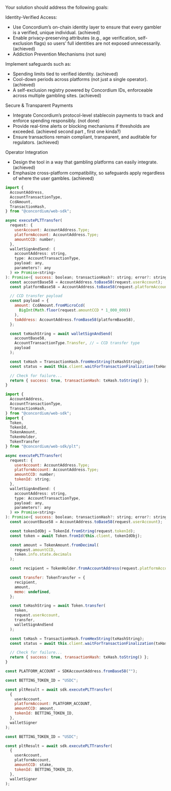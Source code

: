 Your solution should address the following goals:

Identity-Verified Access:

- Use Concordium’s on-chain identity layer to ensure that every gambler is a verified, unique individual. (achieved)
- Enable privacy-preserving attributes (e.g., age verification, self-exclusion flags) so users’ full identities are not exposed unnecessarily. (achieved)
- Addiction Prevention Mechanisms (not sure)

Implement safeguards such as:

- Spending limits tied to verified identity. (achieved)
- Cool-down periods across platforms (not just a single operator). (achieved)
- A self-exclusion registry powered by Concordium IDs, enforceable across multiple gambling sites. (achieved)

Secure & Transparent Payments

- Integrate Concordium’s protocol-level stablecoin payments to track and enforce spending responsibly. (not done)
- Provide real-time alerts or blocking mechanisms if thresholds are exceeded. (achieved second part , first one kinda?)
- Ensure transactions remain compliant, transparent, and auditable for regulators. (achieved)

Operator Integration

- Design the tool in a way that gambling platforms can easily integrate. (achieved)
- Emphasize cross-platform compatibility, so safeguards apply regardless of where the user gambles. (achieved)

```js
import {
  AccountAddress,
  AccountTransactionType,
  CcdAmount,
  TransactionHash,
} from "@concordium/web-sdk";

async executePLTTransfer(
  request: {
    userAccount: AccountAddress.Type;
    platformAccount: AccountAddress.Type;
    amountCCD: number;
  },
  walletSignAndSend: (
    accountAddress: string,
    type: AccountTransactionType,
    payload: any,
    parameters?: any
  ) => Promise<string>
): Promise<{ success: boolean; transactionHash?: string; error?: string }> {
  const accountBase58 = AccountAddress.toBase58(request.userAccount);
  const platformBase58 = AccountAddress.toBase58(request.platformAccount);

  // CCD transfer payload
  const payload = {
    amount: CcdAmount.fromMicroCcd(
      BigInt(Math.floor(request.amountCCD * 1_000_000))
    ),
    toAddress: AccountAddress.fromBase58(platformBase58),
  };

  const txHashString = await walletSignAndSend(
    accountBase58,
    AccountTransactionType.Transfer, // ← CCD transfer type
    payload
  );

  const txHash = TransactionHash.fromHexString(txHashString);
  const status = await this.client.waitForTransactionFinalization(txHash);

  // Check for failure...
  return { success: true, transactionHash: txHash.toString() };
}
```

```js
import {
  AccountAddress,
  AccountTransactionType,
  TransactionHash,
} from "@concordium/web-sdk";
import {
  Token,
  TokenId,
  TokenAmount,
  TokenHolder,
  TokenTransfer
} from "@concordium/web-sdk/plt";

async executePLTTransfer(
  request: {
    userAccount: AccountAddress.Type;
    platformAccount: AccountAddress.Type;
    amountCCD: number;
    tokenId: string;
  },
  walletSignAndSend: (
    accountAddress: string,
    type: AccountTransactionType,
    payload: any,
    parameters?: any
  ) => Promise<string>
): Promise<{ success: boolean; transactionHash?: string; error?: string }> {
  const accountBase58 = AccountAddress.toBase58(request.userAccount);

  const tokenIdObj = TokenId.fromString(request.tokenId);
  const token = await Token.fromId(this.client, tokenIdObj);

  const amount = TokenAmount.fromDecimal(
    request.amountCCD,
    token.info.state.decimals
  );

  const recipient = TokenHolder.fromAccountAddress(request.platformAccount);

  const transfer: TokenTransfer = {
    recipient,
    amount,
    memo: undefined,
  };

  const txHashString = await Token.transfer(
    token,
    request.userAccount,
    transfer,
    walletSignAndSend
  );

  const txHash = TransactionHash.fromHexString(txHashString);
  const status = await this.client.waitForTransactionFinalization(txHash);

  // Check for failure...
  return { success: true, transactionHash: txHash.toString() };
}
```

```js
const PLATFORM_ACCOUNT = SDKAccountAddress.fromBase58("");

const BETTING_TOKEN_ID = "USDC";

const pltResult = await sdk.executePLTTransfer(
  {
    userAccount,
    platformAccount: PLATFORM_ACCOUNT,
    amountCCD: amount,
    tokenId: BETTING_TOKEN_ID,
  },
  walletSigner
);
```

```js
const BETTING_TOKEN_ID = "USDC";

const pltResult = await sdk.executePLTTransfer(
  {
    userAccount,
    platformAccount,
    amountCCD: stake,
    tokenId: BETTING_TOKEN_ID,
  },
  walletSigner
);
```

